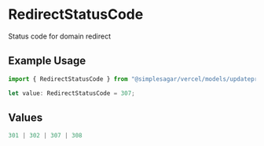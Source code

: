 # RedirectStatusCode

Status code for domain redirect

## Example Usage

```typescript
import { RedirectStatusCode } from "@simplesagar/vercel/models/updateprojectdomainop.js";

let value: RedirectStatusCode = 307;
```

## Values

```typescript
301 | 302 | 307 | 308
```